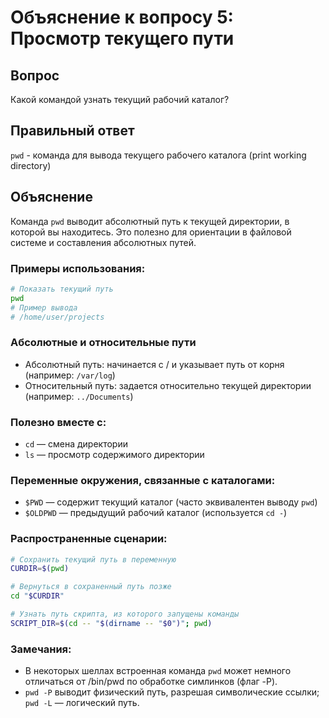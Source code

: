# Объяснение к вопросу 5: Просмотр текущего пути

## Вопрос
Какой командой узнать текущий рабочий каталог?

## Правильный ответ
`pwd` - команда для вывода текущего рабочего каталога (print working directory)

## Объяснение
Команда `pwd` выводит абсолютный путь к текущей директории, в которой вы находитесь. Это полезно для ориентации в файловой системе и составления абсолютных путей.

### Примеры использования:
```bash
# Показать текущий путь
pwd
# Пример вывода
# /home/user/projects
```

### Абсолютные и относительные пути
- Абсолютный путь: начинается с / и указывает путь от корня (например: `/var/log`)
- Относительный путь: задается относительно текущей директории (например: `../Documents`)

### Полезно вместе с:
- `cd` — смена директории
- `ls` — просмотр содержимого директории

### Переменные окружения, связанные с каталогами:
- `$PWD` — содержит текущий каталог (часто эквивалентен выводу `pwd`)
- `$OLDPWD` — предыдущий рабочий каталог (используется `cd -`)

### Распространенные сценарии:
```bash
# Сохранить текущий путь в переменную
CURDIR=$(pwd)

# Вернуться в сохраненный путь позже
cd "$CURDIR"

# Узнать путь скрипта, из которого запущены команды
SCRIPT_DIR=$(cd -- "$(dirname -- "$0")"; pwd)
```

### Замечания:
- В некоторых шеллах встроенная команда `pwd` может немного отличаться от /bin/pwd по обработке симлинков (флаг -P).
- `pwd -P` выводит физический путь, разрешая символические ссылки; `pwd -L` — логический путь.
